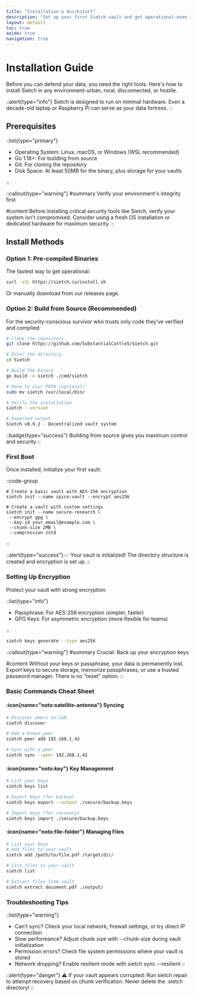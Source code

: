 ```yaml
---
title: "Installation & Quickstart"
description: "Set up your first Sietch vault and get operational-even in hostile environments."
layout: default
toc: true
aside: true
navigation: true
---
```


# Installation Guide

Before you can defend your data, you need the right tools. Here's how to install Sietch in any environment-urban, rural, disconnected, or hostile.

::alert{type="info"}
Sietch is designed to run on minimal hardware. Even a decade-old laptop or Raspberry Pi can serve as your data fortress.
::

## Prerequisites

::list{type="primary"}

- Operating System: Linux, macOS, or Windows (WSL recommended)
- Go 1.18+: For building from source
- Git: For cloning the repository
- Disk Space: At least 50MB for the binary, plus storage for your vaults

::

::callout{type="warning"}
#summary
Verify your environment's integrity first

#content
Before installing critical security tools like Sietch, verify your system isn't compromised. Consider using a fresh OS installation or dedicated hardware for maximum security.
::

## Install Methods

### Option 1: Pre-compiled Binaries

The fastest way to get operational:

```sh
curl -sSL https://sietch.io/install.sh
```

Or manually download from our releases page.

### Option 2: Build from Source (Recommended)

For the security-conscious survivor who trusts only code they've verified and compiled:

```sh
# Clone the repository
git clone https://github.com/SubstantialCattle5/Sietch.git

# Enter the directory
cd Sietch

# Build the binary
go build -o sietch ./cmd/sietch

# Move to your PATH (optional)
sudo mv sietch /usr/local/bin/

# Verify the installation
sietch --version

# Expected output
Sietch v0.9.2 - Decentralized vault system
```

::badge{type="success"}
Building from source gives you maximum control and security
::

### First Boot

Once installed, initialize your first vault:

::code-group

```[basic vault]
# Create a basic vault with AES-256 encryption
sietch init --name spice-vault --encrypt aes256
```

```[custom settings]
# Create a vault with custom settings
sietch init --name secure-research \
 --encrypt gpg \
 --key-id your.email@example.com \
 --chunk-size 2MB \
 --compression zstd
```

::

::alert{type="success"}
✅ Your vault is initialized! The directory structure is created and encryption is set up.
::

### Setting Up Encryption

Protect your vault with strong encryption:

::list{type="info"}

- Passphrase: For AES-256 encryption (simpler, faster)
- GPG Keys: For asymmetric encryption (more flexible for teams)

::

```sh
sietch keys generate --type aes256
```

::callout{type="warning"}
#summary
Crucial: Back up your encryption keys

#content
Without your keys or passphrase, your data is permanently lost. Export keys to secure storage, memorize passphrases, or use a trusted password manager. There is no "reset" option.
::

### Basic Commands Cheat Sheet

#### :icon{name="noto:satellite-antenna"} Syncing

```sh
# Discover peers on LAN
sietch discover

# Add a known peer
sietch peer add 192.168.1.42

# Sync with a peer
sietch sync --peer 192.168.1.42
```

#### :icon{name="noto:key"} Key Management

```sh
# List your keys
sietch keys list

# Export keys (for backup)
sietch keys export --output ./secure/backup.keys

# Import keys (for recovery)
sietch keys import ./secure/backup.keys
```


#### :icon{name="noto:file-folder"} Managing Files
```sh
# List your keys
# Add files to your vault
sietch add /path/to/file.pdf /target/dir/

# List files in your vault
sietch list

# Extract files from vault
sietch extract document.pdf ./output/
```

### Troubleshooting Tips
::list{type="warning"}
- Can't sync? Check your local network, firewall settings, or try direct IP connection
- Slow performance? Adjust chunk size with --chunk-size during vault initialization
- Permission errors? Check file system permissions where your vault is stored
- Network dropping? Enable resilient mode with sietch sync --resilient
::

::alert{type="danger"}
⚠️ If your vault appears corrupted:
Run sietch repair to attempt recovery based on chunk verification. Never delete the .sietch directory!
::